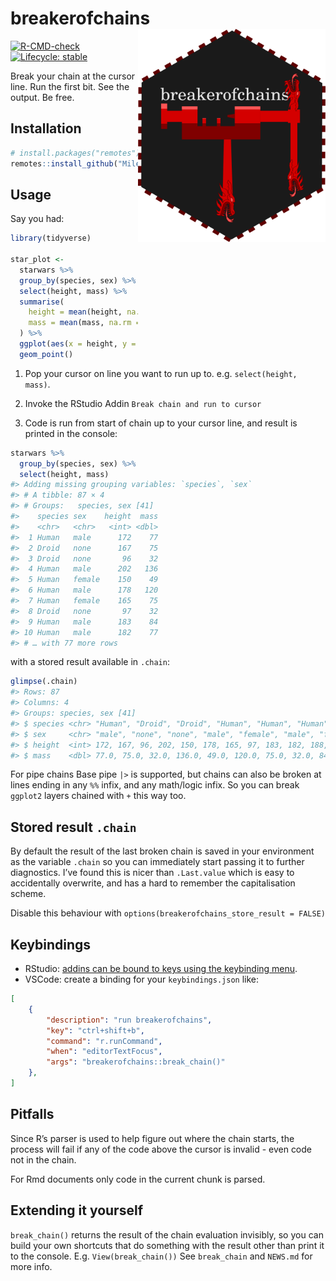 
<!-- README.md is generated from README.Rmd. Please edit that file -->

# breakerofchains <img src="inst/media/breakerofchains.png" align="right" width="300px"/>

<!-- badges: start -->

[![R-CMD-check](https://github.com/MilesMcBain/breakerofchains/workflows/R-CMD-check/badge.svg)](https://github.com/MilesMcBain/breakerofchains/actions)
[![Lifecycle:
stable](https://img.shields.io/badge/lifecycle-stable-brightgreen.svg)](https://www.tidyverse.org/lifecycle/#stable)
<!-- badges: end -->

Break your chain at the cursor line. Run the first bit. See the output.
Be free.

## Installation

``` r
# install.packages("remotes")
remotes::install_github("MilesMcBain/breakerofchains")
```

## Usage

Say you had:

``` r
library(tidyverse)

star_plot <-
  starwars %>%
  group_by(species, sex) %>%
  select(height, mass) %>%
  summarise(
    height = mean(height, na.rm = TRUE),
    mass = mean(mass, na.rm = TRUE)
  ) %>%
  ggplot(aes(x = height, y = mass)) +
  geom_point()
```

1.  Pop your cursor on line you want to run up to.
    e.g. `select(height, mass)`.

2.  Invoke the RStudio Addin `Break chain and run to cursor`

3.  Code is run from start of chain up to your cursor line, and result
    is printed in the console:

``` r
starwars %>%
  group_by(species, sex) %>%
  select(height, mass)
#> Adding missing grouping variables: `species`, `sex`
#> # A tibble: 87 × 4
#> # Groups:   species, sex [41]
#>    species sex    height  mass
#>    <chr>   <chr>   <int> <dbl>
#>  1 Human   male      172    77
#>  2 Droid   none      167    75
#>  3 Droid   none       96    32
#>  4 Human   male      202   136
#>  5 Human   female    150    49
#>  6 Human   male      178   120
#>  7 Human   female    165    75
#>  8 Droid   none       97    32
#>  9 Human   male      183    84
#> 10 Human   male      182    77
#> # … with 77 more rows
```

with a stored result available in `.chain`:

``` r
glimpse(.chain)
#> Rows: 87
#> Columns: 4
#> Groups: species, sex [41]
#> $ species <chr> "Human", "Droid", "Droid", "Human", "Human", "Human", "Human",…
#> $ sex     <chr> "male", "none", "none", "male", "female", "male", "female", "n…
#> $ height  <int> 172, 167, 96, 202, 150, 178, 165, 97, 183, 182, 188, 180, 228,…
#> $ mass    <dbl> 77.0, 75.0, 32.0, 136.0, 49.0, 120.0, 75.0, 32.0, 84.0, 77.0, …
```

For pipe chains Base pipe `|>` is supported, but chains can also be
broken at lines ending in any `%%` infix, and any math/logic infix. So
you can break `ggplot2` layers chained with `+` this way too.

## Stored result `.chain`

By default the result of the last broken chain is saved in your
environment as the variable `.chain` so you can immediately start
passing it to further diagnostics. I’ve found this is nicer than
`.Last.value` which is easy to accidentally overwrite, and has a hard to
remember the capitalisation scheme.

Disable this behaviour with
`options(breakerofchains_store_result = FALSE)`

## Keybindings

-   RStudio: [addins can be bound to keys using the keybinding
    menu](https://www.infoworld.com/article/3327573/do-more-with-r-rstudio-addins-and-keyboard-shortcuts.html).
-   VSCode: create a binding for your `keybindings.json` like:

``` json
[
    {
        "description": "run breakerofchains",
        "key": "ctrl+shift+b",
        "command": "r.runCommand",
        "when": "editorTextFocus",
        "args": "breakerofchains::break_chain()"
    },
]
```

## Pitfalls

Since R’s parser is used to help figure out where the chain starts, the
process will fail if any of the code above the cursor is invalid - even
code not in the chain.

For Rmd documents only code in the current chunk is parsed.

## Extending it yourself

`break_chain()` returns the result of the chain evaluation invisibly, so
you can build your own shortcuts that do something with the result other
than print it to the console. E.g. `View(break_chain())` See
`break_chain` and `NEWS.md` for more info.
